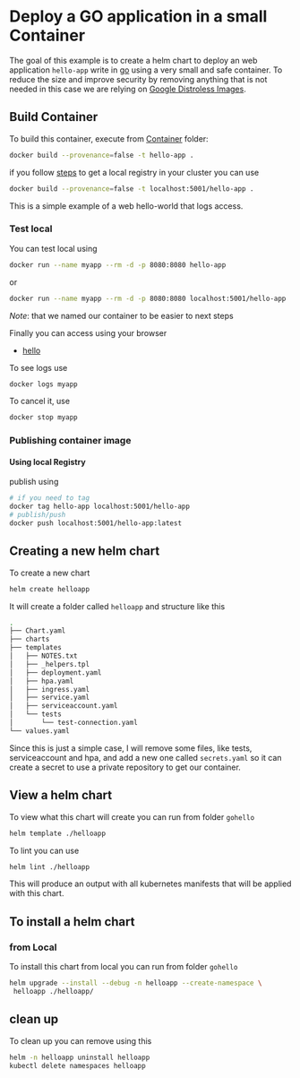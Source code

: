 # Deploy a GO application in a small Container

The goal of this example is to create a helm chart to deploy an web application `hello-app` write in [go](https://go.dev/) using a very small and safe container. To reduce the size and improve security by removing anything that is not needed in this case we are relying on [Google Distroless Images](https://github.com/GoogleContainerTools/distroless).

## Build Container

To build this container, execute from [Container](./Container/) folder:

```bash
docker build --provenance=false -t hello-app .
```

if you follow [steps](../../../kind/) to get a local registry in your cluster you can use

```bash
docker build --provenance=false -t localhost:5001/hello-app .
```

This is a simple example of a web hello-world that logs access.

### Test local

You can test local using

```bash
docker run --name myapp --rm -d -p 8080:8080 hello-app
```

or

```bash
docker run --name myapp --rm -d -p 8080:8080 localhost:5001/hello-app
```

*Note*: that we named our container to be easier to next steps

Finally you can access using your browser

* [hello](http://127.0.0.1:8080/)

To see logs use

```bash
docker logs myapp
```

To cancel it, use

```bash
docker stop myapp
```

### Publishing container image

#### Using local Registry

publish using

```bash
# if you need to tag
docker tag hello-app localhost:5001/hello-app
# publish/push
docker push localhost:5001/hello-app:latest
```

## Creating a new helm chart

To create a new chart

```bash
helm create helloapp
```

It will create a folder called `helloapp` and structure like this

```bash
.
├── Chart.yaml
├── charts
├── templates
│   ├── NOTES.txt
│   ├── _helpers.tpl
│   ├── deployment.yaml
│   ├── hpa.yaml
│   ├── ingress.yaml
│   ├── service.yaml
│   ├── serviceaccount.yaml
│   └── tests
│       └── test-connection.yaml
└── values.yaml
```

Since this is just a simple case, I will remove some files, like tests, serviceaccount and hpa, and add a new one called `secrets.yaml` so it can create a secret to use a private repository to get our container.

## View a helm chart

To view what this chart will create you can run from folder `gohello`

```bash
helm template ./helloapp
```

To lint you can use

```bash
helm lint ./helloapp
```

This will produce an output with all kubernetes manifests that will be applied with this chart.

## To install a helm chart

### from Local

To install this chart from local you can run from folder `gohello`

```bash
helm upgrade --install --debug -n helloapp --create-namespace \
 helloapp ./helloapp/
```

## clean up

To clean up you can remove using this

```bash
helm -n helloapp uninstall helloapp
kubectl delete namespaces helloapp
```
